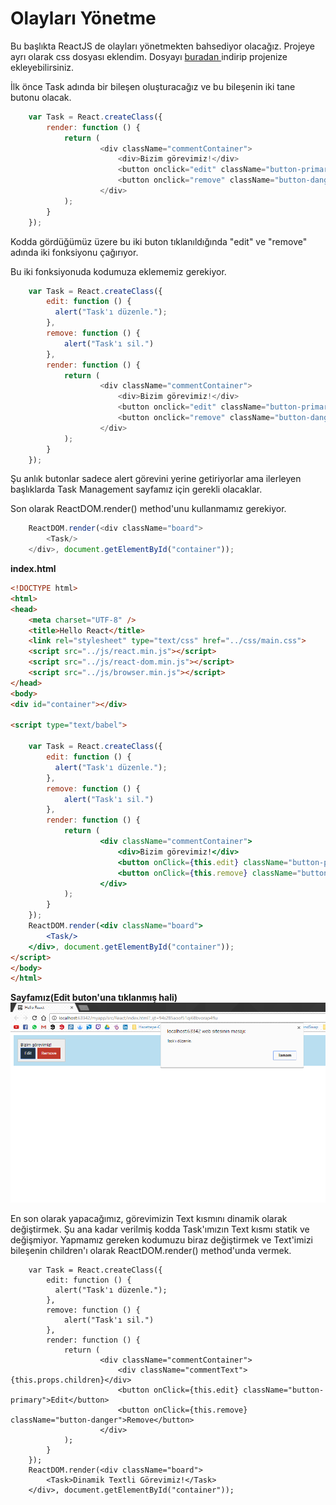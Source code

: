 # Olayları Yönetme

Bu başlıkta ReactJS de olayları yönetmekten bahsediyor olacağız. Projeye ayrı olarak css dosyası eklendim. Dosyayı [buradan ](https://drive.google.com/drive/folders/0BxLeFDQhe16BdG4wcFpySU51UHc?usp=sharing)indirip projenize ekleyebilirsiniz.

İlk önce Task adında bir bileşen oluşturacağız ve bu bileşenin iki tane butonu olacak.

```js
    var Task = React.createClass({
        render: function () {
            return (
                    <div className="commentContainer">
                        <div>Bizim görevimiz!</div>
                        <button onclick="edit" className="button-primary">Edit</button>
                        <button onclick="remove" className="button-danger">Remove</button>
                    </div>
            );
        }
    });
```

Kodda gördüğümüz üzere bu iki buton tıklanıldığında "edit" ve "remove" adında iki fonksiyonu çağırıyor.

Bu iki fonksiyonuda kodumuza eklememiz gerekiyor.

```js
    var Task = React.createClass({
        edit: function () {
          alert("Task'ı düzenle.");
        },
        remove: function () {
            alert("Task'ı sil.")
        },
        render: function () {
            return (
                    <div className="commentContainer">
                        <div>Bizim görevimiz!</div>
                        <button onclick="edit" className="button-primary">Edit</button>
                        <button onclick="remove" className="button-danger">Remove</button>
                    </div>
            );
        }
    });
```

Şu anlık butonlar sadece alert görevini yerine getiriyorlar ama ilerleyen başlıklarda Task Management sayfamız için gerekli olacaklar.

Son olarak ReactDOM.render\(\) method'unu kullanmamız gerekiyor.

```js
    ReactDOM.render(<div className="board">
        <Task/>
    </div>, document.getElementById("container"));
```

**index.html**

```html
<!DOCTYPE html>
<html>
<head>
    <meta charset="UTF-8" />
    <title>Hello React</title>
    <link rel="stylesheet" type="text/css" href="../css/main.css">
    <script src="../js/react.min.js"></script>
    <script src="../js/react-dom.min.js"></script>
    <script src="../js/browser.min.js"></script>
</head>
<body>
<div id="container"></div>

<script type="text/babel">

    var Task = React.createClass({
        edit: function () {
          alert("Task'ı düzenle.");
        },
        remove: function () {
            alert("Task'ı sil.")
        },
        render: function () {
            return (
                    <div className="commentContainer">
                        <div>Bizim görevimiz!</div>
                        <button onClick={this.edit} className="button-primary">Edit</button>
                        <button onClick={this.remove} className="button-danger">Remove</button>
                    </div>
            );
        }
    });
    ReactDOM.render(<div className="board">
        <Task/>
    </div>, document.getElementById("container"));
</script>
</body>
</html>
```

**Sayfamız\(Edit buton'una tıklanmış hali\)**![](assets/editAlert.png)

En son olarak yapacağımız, görevimizin Text kısmını dinamik olarak değiştirmek. Şu ana kadar verilmiş kodda Task'ımızın Text kısmı statik ve değişmiyor. Yapmamız gereken kodumuzu biraz değiştirmek ve Text'imizi bileşenin children'ı olarak ReactDOM.render\(\) method'unda vermek.

```
    var Task = React.createClass({
        edit: function () {
          alert("Task'ı düzenle.");
        },
        remove: function () {
            alert("Task'ı sil.")
        },
        render: function () {
            return (
                    <div className="commentContainer">
                        <div className="commentText">{this.props.children}</div>
                        <button onClick={this.edit} className="button-primary">Edit</button>
                        <button onClick={this.remove} className="button-danger">Remove</button>
                    </div>
            );
        }
    });
    ReactDOM.render(<div className="board">
        <Task>Dinamik Textli Görevimiz!</Task>
    </div>, document.getElementById("container"));
```



